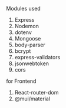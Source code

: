 Modules used
1. Express
2. Nodemon
3. dotenv
4. Mongoose
5. body-parser
6. bcrypt
7. express-validators
8. jsonwebtoken
9. cors

for Frontend
1. React-router-dom
2. @mui/material
